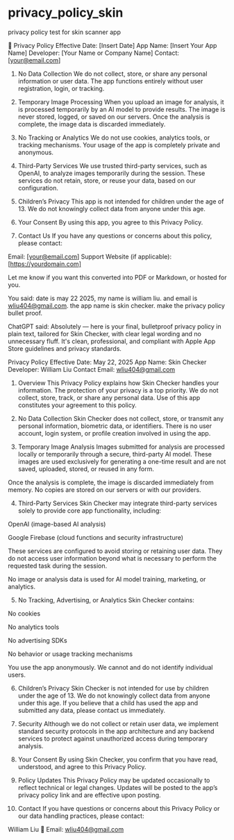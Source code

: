 # privacy_policy_skin
privacy policy test for skin scanner app

📄 Privacy Policy
Effective Date: [Insert Date]
App Name: [Insert Your App Name]
Developer: [Your Name or Company Name]
Contact: [your@email.com]

1. No Data Collection
We do not collect, store, or share any personal information or user data. The app functions entirely without user registration, login, or tracking.

2. Temporary Image Processing
When you upload an image for analysis, it is processed temporarily by an AI model to provide results. The image is never stored, logged, or saved on our servers. Once the analysis is complete, the image data is discarded immediately.

3. No Tracking or Analytics
We do not use cookies, analytics tools, or tracking mechanisms. Your usage of the app is completely private and anonymous.

4. Third-Party Services
We use trusted third-party services, such as OpenAI, to analyze images temporarily during the session. These services do not retain, store, or reuse your data, based on our configuration.

5. Children’s Privacy
This app is not intended for children under the age of 13. We do not knowingly collect data from anyone under this age.

6. Your Consent
By using this app, you agree to this Privacy Policy.

7. Contact Us
If you have any questions or concerns about this policy, please contact:

Email: [your@email.com]
Support Website (if applicable): [https://yourdomain.com]

Let me know if you want this converted into PDF or Markdown, or hosted for you.







You said:
date is may 22 2025, my name is william liu. and email is wliu404@gmail.com. the app name is skin checker. make the privacy policy bullet proof.


ChatGPT said:
Absolutely — here is your final, bulletproof privacy policy in plain text, tailored for Skin Checker, with clear legal wording and no unnecessary fluff. It's clean, professional, and compliant with Apple App Store guidelines and privacy standards.

Privacy Policy
Effective Date: May 22, 2025
App Name: Skin Checker
Developer: William Liu
Contact Email: wliu404@gmail.com

1. Overview
This Privacy Policy explains how Skin Checker handles your information. The protection of your privacy is a top priority. We do not collect, store, track, or share any personal data. Use of this app constitutes your agreement to this policy.

2. No Data Collection
Skin Checker does not collect, store, or transmit any personal information, biometric data, or identifiers. There is no user account, login system, or profile creation involved in using the app.

3. Temporary Image Analysis
Images submitted for analysis are processed locally or temporarily through a secure, third-party AI model. These images are used exclusively for generating a one-time result and are not saved, uploaded, stored, or reused in any form.

Once the analysis is complete, the image is discarded immediately from memory. No copies are stored on our servers or with our providers.

4. Third-Party Services
Skin Checker may integrate third-party services solely to provide core app functionality, including:

OpenAI (image-based AI analysis)

Google Firebase (cloud functions and security infrastructure)

These services are configured to avoid storing or retaining user data. They do not access user information beyond what is necessary to perform the requested task during the session.

No image or analysis data is used for AI model training, marketing, or analytics.

5. No Tracking, Advertising, or Analytics
Skin Checker contains:

No cookies

No analytics tools

No advertising SDKs

No behavior or usage tracking mechanisms

You use the app anonymously. We cannot and do not identify individual users.

6. Children’s Privacy
Skin Checker is not intended for use by children under the age of 13. We do not knowingly collect data from anyone under this age. If you believe that a child has used the app and submitted any data, please contact us immediately.

7. Security
Although we do not collect or retain user data, we implement standard security protocols in the app architecture and any backend services to protect against unauthorized access during temporary analysis.

8. Your Consent
By using Skin Checker, you confirm that you have read, understood, and agree to this Privacy Policy.

9. Policy Updates
This Privacy Policy may be updated occasionally to reflect technical or legal changes. Updates will be posted to the app’s privacy policy link and are effective upon posting.

10. Contact
If you have questions or concerns about this Privacy Policy or our data handling practices, please contact:

William Liu
📧 Email: wliu404@gmail.com
